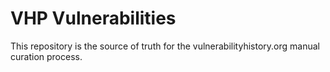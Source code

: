 # VHP Vulnerabilities 

This repository is the source of truth for the vulnerabilityhistory.org manual curation process.